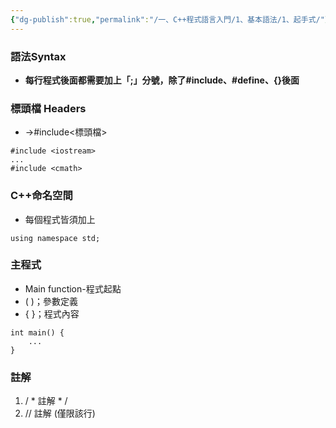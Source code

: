 ```yaml
---
{"dg-publish":true,"permalink":"/一、C++程式語言入門/1、基本語法/1、起手式/"}
---
```



### 語法Syntax

- **每行程式後面都需要加上「;」分號，除了#include、#define、{}後面**

### 標頭檔 Headers

- →#include<標頭檔>

```
#include <iostream>
...
#include <cmath>
```

### C++命名空間

- 每個程式皆須加上

```
using namespace std;
```

### 主程式

- Main function-程式起點
- ( )；參數定義
- { }；程式內容

```
int main() {
	...
}
```

### 註解

1. / * 註解 * /
2. // 註解 (僅限該行)
